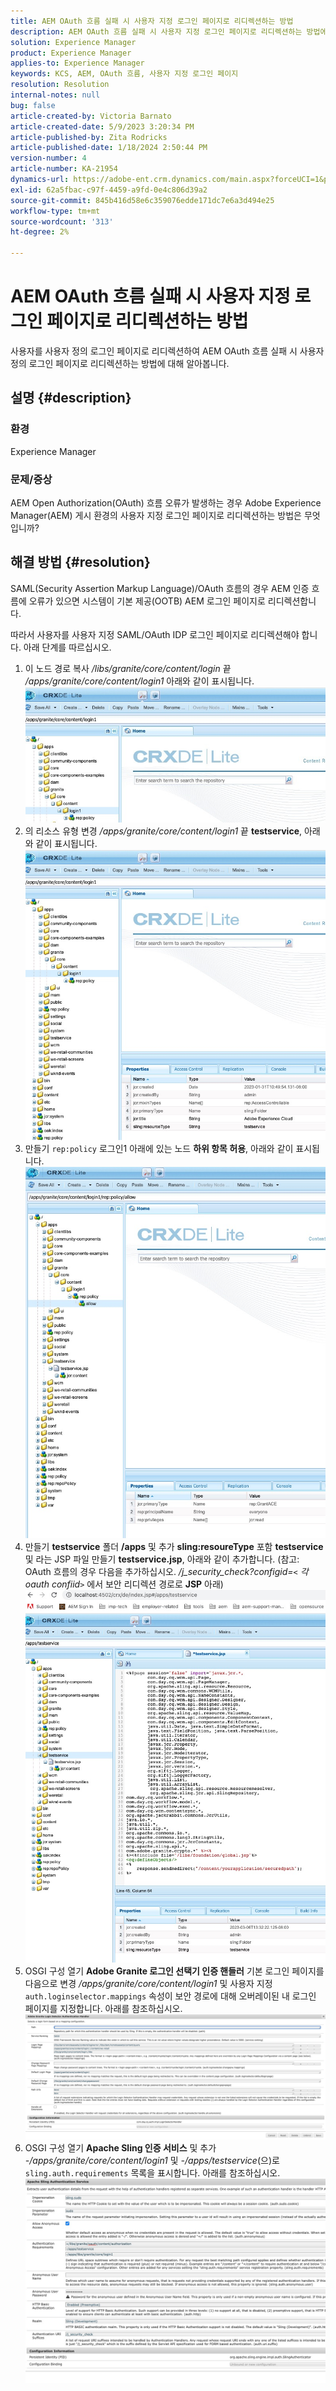 ```yaml
---
title: AEM OAuth 흐름 실패 시 사용자 지정 로그인 페이지로 리디렉션하는 방법
description: AEM OAuth 흐름 실패 시 사용자 지정 로그인 페이지로 리디렉션하는 방법에 대해 알아봅니다.
solution: Experience Manager
product: Experience Manager
applies-to: Experience Manager
keywords: KCS, AEM, OAuth 흐름, 사용자 지정 로그인 페이지
resolution: Resolution
internal-notes: null
bug: false
article-created-by: Victoria Barnato
article-created-date: 5/9/2023 3:20:34 PM
article-published-by: Zita Rodricks
article-published-date: 1/18/2024 2:50:44 PM
version-number: 4
article-number: KA-21954
dynamics-url: https://adobe-ent.crm.dynamics.com/main.aspx?forceUCI=1&pagetype=entityrecord&etn=knowledgearticle&id=08a22b08-7dee-ed11-8849-6045bd0065b6
exl-id: 62a5fbac-c97f-4459-a9fd-0e4c806d39a2
source-git-commit: 845b416d58e6c359076edde171dc7e6a3d494e25
workflow-type: tm+mt
source-wordcount: '313'
ht-degree: 2%

---
```


# AEM OAuth 흐름 실패 시 사용자 지정 로그인 페이지로 리디렉션하는 방법


사용자를 사용자 정의 로그인 페이지로 리디렉션하여 AEM OAuth 흐름 실패 시 사용자 정의 로그인 페이지로 리디렉션하는 방법에 대해 알아봅니다.

## 설명 {#description}


### <b>환경</b>

Experience Manager



### <b>문제/증상</b>

AEM Open Authorization(OAuth) 흐름 오류가 발생하는 경우 Adobe Experience Manager(AEM) 게시 환경의 사용자 지정 로그인 페이지로 리디렉션하는 방법은 무엇입니까?


## 해결 방법 {#resolution}


SAML(Security Assertion Markup Language)/OAuth 흐름의 경우 AEM 인증 흐름에 오류가 있으면 시스템이 기본 제공(OOTB) AEM 로그인 페이지로 리디렉션합니다.

따라서 사용자를 사용자 지정 SAML/OAuth IDP 로그인 페이지로 리디렉션해야 합니다. 아래 단계를 따르십시오.

1. 이 노드 경로 복사 */libs/granite/core/content/login* 끝 */apps/granite/core/content/login1* 아래와 같이 표시됩니다.![](assets/704db5a9-53eb-ed11-a7c6-6045bd006e5a.png)
2. 의 리소스 유형 변경 */apps/granite/core/content/login1* 끝 <b>testservice</b>, 아래와 같이 표시됩니다.![](assets/25e0ebb5-ede4-ed11-a7c7-6045bd006a22.png)
3. 만들기 `rep:policy` 로그인1 아래에 있는 노드 <b>하위 항목 허용</b>, 아래와 같이 표시됩니다.![](assets/cc0347ce-ede4-ed11-a7c7-6045bd006a22.png)
4. 만들기 <b>testservice</b> 폴더 <b>/apps</b> 및 추가 <b>sling:resoureType</b> 포함 <b>testservice</b> 및 라는 JSP 파일 만들기 <b>testservice.jsp</b>, 아래와 같이 추가합니다. (참고: OAuth 흐름의 경우 다음을 추가하십시오. */j_security_check?configid=`<` 각 oauth confiid`>`* 에서 보안 리디렉션 경로로 <b>JSP</b> 아래)![](assets/aec657e1-ede4-ed11-a7c7-6045bd006a22.png)
5. OSGI 구성 열기 <b>Adobe Granite 로그인 선택기 인증 핸들러</b> 기본 로그인 페이지를 다음으로 변경 */apps/granite/core/content/login1* 및 사용자 지정 `auth.loginselector.mappings` 속성이 보안 경로에 대해 오버레이된 내 로그인 페이지를 지정합니다. 아래를 참조하십시오.![](assets/b45869f6-ede4-ed11-a7c7-6045bd006a22.png)
6. OSGI 구성 열기 <b>Apache Sling 인증 서비스</b> 및 추가 *-/apps/granite/core/content/login1* 및 *-/apps/testservice*(으)로 `sling.auth.requirements` 목록을 표시합니다. 아래를 참조하십시오.![](assets/494fad08-eee4-ed11-a7c7-6045bd006a22.png)
